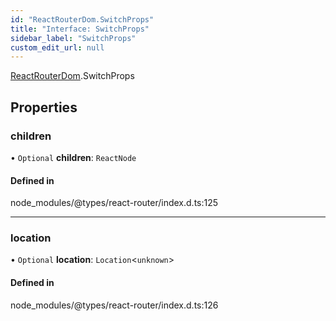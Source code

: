 ```yaml
---
id: "ReactRouterDom.SwitchProps"
title: "Interface: SwitchProps"
sidebar_label: "SwitchProps"
custom_edit_url: null
---
```


[ReactRouterDom](../namespaces/ReactRouterDom.md).SwitchProps

## Properties

### children

• `Optional` **children**: `ReactNode`

#### Defined in

node_modules/@types/react-router/index.d.ts:125

___

### location

• `Optional` **location**: `Location`<`unknown`\>

#### Defined in

node_modules/@types/react-router/index.d.ts:126
